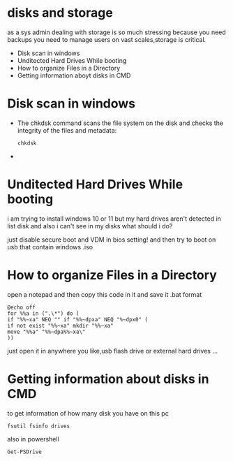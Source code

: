 # disks and storage
as a sys admin dealing with storage is so much stressing because you need backups you need to manage users on vast scales,storage is critical.


<ul>
<li>Disk scan in windows</li>
<li>Unditected Hard Drives While booting</li>
<li>How to organize Files in a Directory</li>
<li>Getting information aboyt disks in CMD </li>
</ul>

# Disk scan in windows
<ul>
<li>The chkdsk command scans the file system on the disk and checks the integrity of the files and metadata:

    chkdsk

</li>
<li></li>
</ul>


# Unditected Hard Drives While booting
i am trying to install windows 10 or 11 but my hard drives aren't detected in list disk and also i can't see in my disks what should i do?
<p>just disable secure boot and VDM in bios setting! and then try to boot on usb that contain windows .iso</p>

# How to organize Files in a Directory
open a notepad  and then copy this code in it and save it .bat format 

    @echo off
    for %%a in (".\*") do (
    if "%%~xa" NEQ "" if "%%~dpxa" NEQ "%~dpx0" (
    if not exist "%%~xa" mkdir "%%~xa"
    move "%%a" "%%~dpa%%~xa\"
    ))

just open it in anywhere you like,usb flash drive or external hard drives ...


# Getting information about disks in CMD
to get information of how many disk you have on this pc

    fsutil fsinfo drives

also in powershell

    Get-PSDrive

    